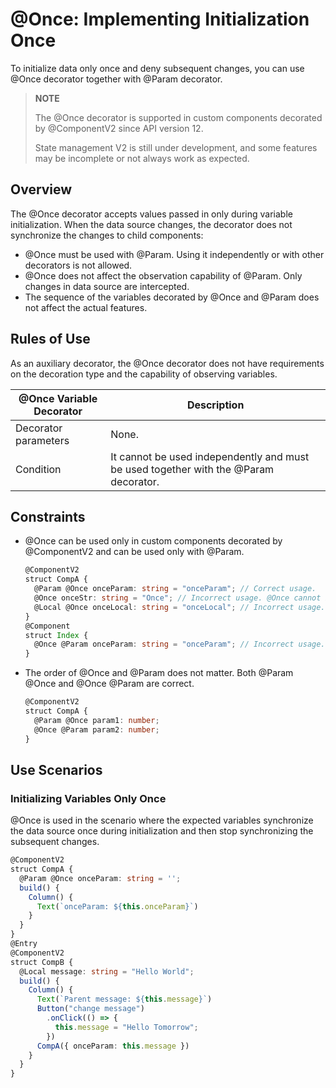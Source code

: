 # \@Once: Implementing Initialization Once


To initialize data only once and deny subsequent changes, you can use \@Once decorator together with \@Param decorator.


> **NOTE**
>
> The \@Once decorator is supported in custom components decorated by \@ComponentV2 since API version 12.
>
>State management V2 is still under development, and some features may be incomplete or not always work as expected.



## Overview

The \@Once decorator accepts values passed in only during variable initialization. When the data source changes, the decorator does not synchronize the changes to child components:

- \@Once must be used with \@Param. Using it independently or with other decorators is not allowed.
- \@Once does not affect the observation capability of \@Param. Only changes in data source are intercepted.
- The sequence of the variables decorated by \@Once and \@Param does not affect the actual features.

## Rules of Use

As an auxiliary decorator, the \@Once decorator does not have requirements on the decoration type and the capability of observing variables.

| \@Once Variable Decorator| Description                                     |
| ---------------- | ----------------------------------------- |
| Decorator parameters      | None.                                     |
| Condition        | It cannot be used independently and must be used together with the \@Param decorator.|


## Constraints

- \@Once can be used only in custom components decorated by \@ComponentV2 and can be used only with \@Param.

  ```ts
  @ComponentV2
  struct CompA {
    @Param @Once onceParam: string = "onceParam"; // Correct usage.
    @Once onceStr: string = "Once"; // Incorrect usage. @Once cannot be used independently.
    @Local @Once onceLocal: string = "onceLocal"; // Incorrect usage. @Once cannot be used with @Local.
  }
  @Component
  struct Index {
    @Once @Param onceParam: string = "onceParam"; // Incorrect usage.
  }
  ```

- The order of \@Once and \@Param does not matter. Both \@Param \@Once and \@Once \@Param are correct.

  ```ts
  @ComponentV2
  struct CompA {
    @Param @Once param1: number;
    @Once @Param param2: number;
  }
  ```

## Use Scenarios

### Initializing Variables Only Once

\@Once is used in the scenario where the expected variables synchronize the data source once during initialization and then stop synchronizing the subsequent changes.

```ts
@ComponentV2
struct CompA {
  @Param @Once onceParam: string = '';
  build() {
  	Column() {
  	  Text(`onceParam: ${this.onceParam}`)
  	}
  }
}
@Entry
@ComponentV2
struct CompB {
  @Local message: string = "Hello World";
  build() {
  	Column() {
      Text(`Parent message: ${this.message}`)
      Button("change message")
        .onClick(() => {
          this.message = "Hello Tomorrow";
        })
      CompA({ onceParam: this.message })
  	}
  }
}
```
